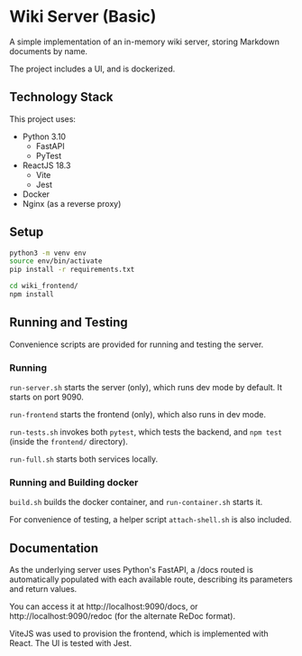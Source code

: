 # Wiki Server (Basic)

A simple implementation of an in-memory wiki server, storing Markdown documents by name.

The project includes a UI, and is dockerized.

## Technology Stack

This project uses:

* Python 3.10
  * FastAPI
  * PyTest
* ReactJS 18.3
  * Vite
  * Jest
* Docker
* Nginx (as a reverse proxy)

## Setup
```bash
python3 -m venv env
source env/bin/activate
pip install -r requirements.txt

cd wiki_frontend/
npm install
```

## Running and Testing

Convenience scripts are provided for running and testing the server.

### Running

`run-server.sh` starts the server (only), which runs dev mode by default. It starts on port 9090.

`run-frontend` starts the frontend (only), which also runs in dev mode.

`run-tests.sh` invokes both `pytest`, which tests the backend, and `npm test` (inside the `frontend/` directory).

`run-full.sh` starts both services locally.

### Running and Building docker

`build.sh` builds the docker container, and `run-container.sh` starts it.

For convenience of testing, a helper script `attach-shell.sh` is also included.

## Documentation

As the underlying server uses Python's FastAPI, a /docs routed is automatically populated with each available route, describing its parameters and return values.

You can access it at http://localhost:9090/docs, or http://localhost:9090/redoc (for the alternate ReDoc format).

ViteJS was used to provision the frontend, which is implemented with React. The UI is tested with Jest.
